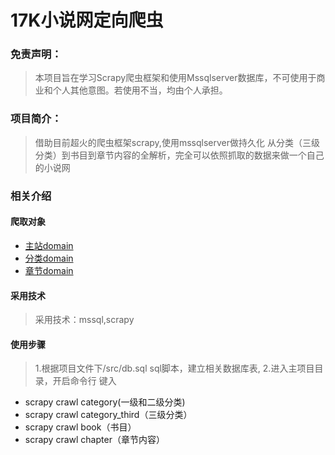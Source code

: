 # 17K小说网定向爬虫

### 免责声明：
> 本项目旨在学习Scrapy爬虫框架和使用Mssqlserver数据库，不可使用于商业和个人其他意图。若使用不当，均由个人承担。

### 项目简介：
> 借助目前超火的爬虫框架scrapy,使用mssqlserver做持久化
  从分类（三级分类）到书目到章节内容的全解析，完全可以依照抓取的数据来做一个自己的小说网

### 相关介绍

#### 爬取对象
* [主站domain](http://www.17k.com/)
* [分类domain](http://all.17k.com/lib/book.html)
* [章节domain](http://www.17k.com/list/2724746.html)

#### 采用技术
> 采用技术：mssql,scrapy

#### 使用步骤
> 1.根据项目文件下/src/db.sql sql脚本，建立相关数据库表,
2.进入主项目目录，开启命令行 键入 
* scrapy crawl category(一级和二级分类)
* scrapy crawl category_third（三级分类）
* scrapy crawl book（书目）
* scrapy crawl chapter（章节内容）